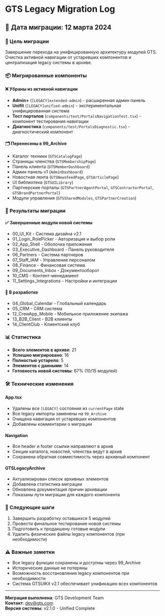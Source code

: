 # GTS Legacy Migration Log

## 📅 Дата миграции: 12 марта 2024

### 🎯 Цель миграции
Завершение перехода на унифицированную архитектуру модулей GTS. Очистка активной навигации от устаревших компонентов и централизация legacy системы в архиве.

### 📦 Мигрированные компоненты

#### ❌ Убраны из активной навигации
- **Admin+** (`[LEGACY]extended-admin`) - расширенная админ панель
- **Unifit** (`[LEGACY]unified-admin`) - экспериментальная унифицированная система  
- **Тест порталов** (`components/test/PortalsNavigationTest.tsx`) - компонент тестирования навигации
- **Диагностика** (`components/test/PortalsDiagnostic.tsx`) - диагностический компонент

#### 🗂️ Перенесены в 99_Archive
- Каталог техники (`GTSCatalogPage`)
- Страницы членства (`GTSMembershipPage`) 
- Панель клиента (`GTSMemberDashboard`)
- Админ панель v1 (`AdminDashboard`)
- Новостная лента (`GTSNewsFeedPage`, `GTSArticlePage`)
- UI библиотека (`GTSUILibrary`)
- Партнерские порталы (`GTSPartnerAgentPortal`, `GTSContractorPortal`, `GTSBrandPartnerPortal`)
- Модули управления (`GTSSharedModules`, `GTSPartnerCreation`)

### 🔄 Результаты миграции

#### ✅ Завершенные модули новой системы
- 00_UI_Kit - Система дизайна v2.1
- 01_Login_RolePicker - Авторизация и выбор роли
- 02_App_Shell - Оболочка приложения
- 03_Executive_Dashboard - Панель руководителя
- 06_Partners - Система партнеров
- 07_Staff_IAM - Управление персоналом  
- 08_Finance - Финансовая система
- 09_Documents_Inbox - Документооборот
- 10_CMS - Контент-менеджмент
- 11_Settings_Integrations - Настройки и интеграции

#### 🔄 В разработке
- 04_Global_Calendar - Глобальный календарь
- 05_CRM - CRM система
- 12_CrewApp_Mobile - Мобильное приложение экипажа
- 13_B2B_Client - B2B клиенты
- 14_ClientClub - Клиентский клуб

### 📊 Статистика
- **Всего элементов в архиве**: 21
- **Успешно мигрировано**: 16
- **Полностью устарело**: 5  
- **Элементов с данными**: 14
- **Готовность новой системы**: 67% (10/15 модулей)

### 🛠️ Технические изменения

#### App.tsx
- Удалены все `[LEGACY]` состояния из `currentPage` state
- Все legacy импорты заменены на `99_Archive`
- Очищена навигация от устаревших компонентов
- Добавлены комментарии о миграции

#### Navigation
- Все header и footer ссылки направляют в архив
- Секции каталога, новостей, членства ведут в архив
- Сохранена обратная совместимость через архивный компонент

#### GTSLegacyArchive
- Актуализирован список архивных элементов
- Добавлена статистика миграции
- Обновлена документация причин архивации
- Показаны пути миграции для каждого компонента

### 🔮 Следующие шаги
1. Завершить разработку оставшихся 5 модулей
2. Провести финальное тестирование новой системы
3. Подготовить к продакшену готовые модули
4. Удалить физические файлы legacy компонентов (при необходимости)

### ⚠️ Важные заметки
- Все legacy функции сохранены и доступны через 99_Archive
- Исторические данные не потеряны
- Возможность восстановления legacy компонентов при необходимости
- Система GTSUIKit v2.1 обеспечивает унификацию всех компонентов

---
**Миграция выполнена**: GTS Development Team  
**Контакт**: dev@gts.com  
**Версия системы**: v2.1.0 - Unified Complete